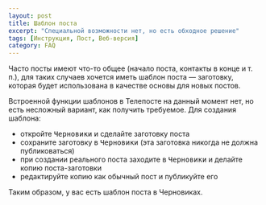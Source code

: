 ```yaml
---
layout: post
title: Шаблон поста
excerpt: "Специальной возможности нет, но есть обходное решение"
tags: [Инструкция, Пост, Веб-версия]
category: FAQ
---
```


Часто посты имеют что-то общее (начало поста, контакты в конце и т. п.), для таких случаев хочется иметь шаблон поста — заготовку, которая будет использована в качестве основы для новых постов.

Встроенной функции шаблонов в Телепосте на данный момент нет, но есть несложный вариант, как получить требуемое. Для создания шаблона:
* откройте <kbd>Черновики</kbd> и сделайте заготовку поста
* сохраните заготовку в <kbd>Черновики</kbd> (эта заготовка никогда не должна публиковаться)
* при создании реального поста заходите в <kbd>Черновики</kbd> и делайте копию поста-заготовки
* редактируйте копию как обычный пост и публикуйте его

Таким образом, у вас есть шаблон поста в Черновиках.
